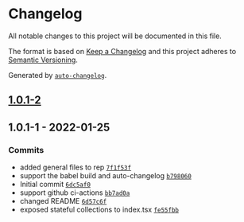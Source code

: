 # Changelog

All notable changes to this project will be documented in this file.

The format is based on [Keep a Changelog](https://keepachangelog.com/en/1.0.0/)
and this project adheres to [Semantic Versioning](https://semver.org/spec/v2.0.0.html).

Generated by [`auto-changelog`](https://github.com/CookPete/auto-changelog).

## [1.0.1-2](https://github.com/kbespalyi/react_hooks/compare/1.0.1-1...1.0.1-2)

## 1.0.1-1 - 2022-01-25

### Commits

- added general files to rep [`7f1f53f`](https://github.com/kbespalyi/react_hooks/commit/7f1f53f4dfdca90c688621c87aebc1d0c5e402ab)
- support the babel build and auto-changelog [`b798060`](https://github.com/kbespalyi/react_hooks/commit/b798060cc5c3a48de345e48fabcefefabc6bd822)
- Initial commit [`6dc5af0`](https://github.com/kbespalyi/react_hooks/commit/6dc5af0fb78486cb39241bd6fd53142c71cdf333)
- support github ci-actions [`bb7ad0a`](https://github.com/kbespalyi/react_hooks/commit/bb7ad0ae875136623fce2e944cea265d1726a220)
- changed README [`6d57c6f`](https://github.com/kbespalyi/react_hooks/commit/6d57c6f995b34e5e5cf4e9070b1fa9cf0a8191ac)
- exposed stateful collections to index.tsx [`fe55fbb`](https://github.com/kbespalyi/react_hooks/commit/fe55fbbb9dc84c856688a66864060e5f674f587f)
